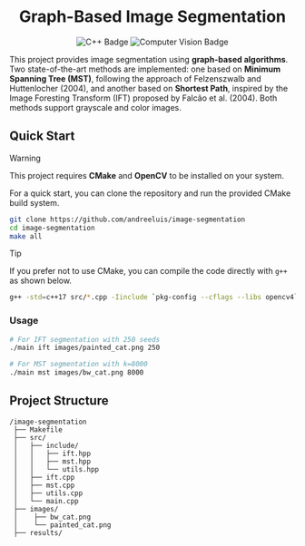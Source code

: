 <h1 align="center">
	Graph-Based Image Segmentation
</h1>

<p align="center">
	<img alt="C++ Badge" src="https://img.shields.io/badge/C++-%2300599c?style=for-the-badge&logo=cplusplus&logoColor=white">
  <img alt="Computer Vision Badge" src="https://img.shields.io/badge/Computer%20Vision-%230d1117?style=for-the-badge">
</p>

This project provides image segmentation using **graph-based algorithms**. Two state-of-the-art methods are implemented: one based on **Minimum Spanning Tree (MST)**, following the approach of Felzenszwalb and Huttenlocher (2004), and another based on **Shortest Path**, inspired by the Image Foresting Transform (IFT) proposed by Falcão et al. (2004). Both methods support grayscale and color images.

## Quick Start

> [!WARNING]
> This project requires **CMake** and **OpenCV** to be installed on your system.

For a quick start, you can clone the repository and run the provided CMake build system.

```bash
git clone https://github.com/andreeluis/image-segmentation
cd image-segmentation
make all
```
> [!TIP]
> If you prefer not to use CMake, you can compile the code directly with `g++` as shown below.
> ```bash
> g++ -std=c++17 src/*.cpp -Iinclude `pkg-config --cflags --libs opencv4` -o main
> ```

### Usage

```bash
# For IFT segmentation with 250 seeds
./main ift images/painted_cat.png 250

# For MST segmentation with k=8000
./main mst images/bw_cat.png 8000
```
## Project Structure

```
/image-segmentation
 ├── Makefile
 ├── src/
 │   ├── include/
 │   │   ├── ift.hpp
 │   │   ├── mst.hpp
 │   │   └── utils.hpp
 │   ├── ift.cpp
 │   ├── mst.cpp
 │   ├── utils.cpp
 │   └── main.cpp
 ├── images/
 │    ├── bw_cat.png
 │    └── painted_cat.png
 ├── results/
```